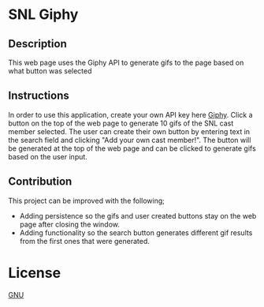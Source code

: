 # SNL Giphy

## Description
This web page uses the Giphy API to generate gifs to the page based on what button was selected

## Instructions
In order to use this application, create your own API key here [Giphy](https://developers.giphy.com/docs/sdk/).
Click a button on the top of the web page to generate 10 gifs of the SNL cast member selected.
The user can create their own button by entering text in the search field and clicking "Add your own cast member!".
The button will be generated at the top of the web page and can be clicked to generate gifs based on the user input.

## Contribution
This project can be improved with the following;
* Adding persistence so the gifs and user created buttons stay on the web page after closing the window.
* Adding functionality so the search button generates different gif results from the first ones that were generated.

# License
[GNU]()

